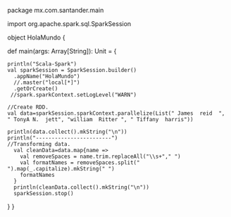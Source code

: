 package mx.com.santander.main

import org.apache.spark.sql.SparkSession

object HolaMundo {

  def main(args: Array[String]): Unit = {

    println("Scala-Spark")
    val sparkSession = SparkSession.builder()
      .appName("HolaMundo")
      //.master("local[*]")
      .getOrCreate()
     //spark.sparkContext.setLogLevel("WARN")

    //Create RDD.
    val data=sparkSession.sparkContext.parallelize(List(" James  reid  ", " TonyA N.  jett", "william  Ritter ", " Tiffany  harris"))

    println(data.collect().mkString("\n"))
    println("------------------------")
    //Transforming data.
      val cleanData=data.map{name =>
        val removeSpaces = name.trim.replaceAll("\\s+"," ")
        val formatNames = removeSpaces.split(" ").map(_.capitalize).mkString(" ")
        formatNames
      }
      println(cleanData.collect().mkString("\n"))
      sparkSession.stop()
  }
}
